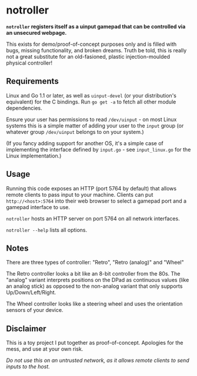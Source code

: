 notroller
=========

**`notroller` registers itself as a uinput gamepad that can be controlled via
an unsecured webpage.**

This exists for demo/proof-of-concept purposes only and is filled with bugs,
missing functionality, and broken dreams. Truth be told, this is really not
a great substitute for an old-fasioned, plastic injection-moulded physical
controller!

## Requirements
Linux and Go 1.1 or later, as well as `uinput-devel` (or your distribution's
equivalent) for the C bindings. Run `go get -a` to fetch all other module
dependencies.

Ensure your user has permissions to read `/dev/uinput` - on most Linux systems
this is a simple matter of adding your user to the `input` group (or whatever
group `/dev/uinput` belongs to on your system.)

(If you fancy adding support for another OS, it's a simple case of 
implementing the interface defined by `input.go` - see `input_linux.go` for 
the Linux implementation.)

## Usage
Running this code exposes an HTTP (port 5764 by default) that allows remote
clients to pass input to your machine. Clients can put `http://<host>:5764`
into their web browser to select a gamepad port and a gamepad interface to use.

`notroller` hosts an HTTP server on port 5764 on all network interfaces.

`notroller --help` lists all options. 

## Notes
There are three types of controller: "Retro", "Retro (analog)" and "Wheel"

The Retro controller looks a bit like an 8-bit controller from the 80s. The
"analog" variant interprets positions on the DPad as continuous values
(like an analog stick) as opposed to the non-analog variant that only supports
Up/Down/Left/Right.

The Wheel controller looks like a steering wheel and uses the orientation
sensors of your device.

## Disclaimer
This is a toy project I put together as proof-of-concept. Apologies for the
mess, and use at your own risk.

*Do not use this on an untrusted network, as it allows remote clients to 
send inputs to the host.*

